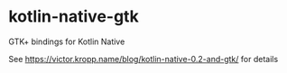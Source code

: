 # kotlin-native-gtk
GTK+ bindings for Kotlin Native

See https://victor.kropp.name/blog/kotlin-native-0.2-and-gtk/ for details
